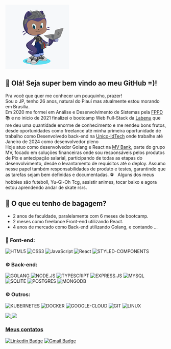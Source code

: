 <img width="auto" src="./JP-github200x200.png">

## 👋 Olá! Seja super bem vindo ao meu GitHub =)!
Pra você que quer me conhecer um pouquinho, prazer! <br/>
Sou o JP, tenho 26 anos, natural do Piauí mas atualmente estou morando em Brasília.<br/>
Em 2020 me formei em Análise e Desenvolvimento de Sistemas pela [FPPD](http://www.fapi-pi.edu.br/):books: e no inicio de 2021 finalizei o bootcamp Web Full-Stack da [Labenu](https://www.labenu.com.br/curso) que me deu uma quantidade enorme de conhecimento e me rendeu bons frutos, desde oportunidades como freelance até minha primeira oportunidade de trabalho como Desenvolvedo back-end na [Unico-IdTech](https://unico.io) onde trabalhe até Janeiro de 2024 como desenvolvedor pleno<br/>
Hoje atuo como desenvolvedor Golang e React na [MV Bank](https://mv.com.br/solucao/mv-bank), parte do grupo MV, focado em soluções financeiras onde sou responsáveis pelos produtos de Pix e antecipação salarial, participando de todas as etapas do desenvolvimento, desde o levantamento de requisitos até o deploy. Assumo nesse papel também responsabilidades de produto e testes, garantindo que as tarefas sejam bem definidas e documentadas.
:soccer: &nbsp; Alguns dos meus hobbies são futeboll, Yu-Gi-Oh Tcg, assistir animes, tocar baixo e agora estou aprendendo andar de skate rsrs.<br/>

## :rocket: O que eu tenho de bagagem?
- 2 anos de faculdade, paralelamente com 6 meses de bootcamp.
- 2 meses como freelance Front-end utilizando React.
- 4 anos de mercado como Back-end utilizando Golang, e contando ...

<!--LINK DOS BADGES:  https://github.com/iuricode/README-template/blob/main/badges/badges.md-->
### :art: Font-end:
![HTML5](https://img.shields.io/badge/HTML5-E34F26?style=for-the-badge&logo=html5&logoColor=white)
![CSS3](https://img.shields.io/badge/CSS-239120?&style=for-the-badge&logo=css3&logoColor=white)
![JavaScript](https://img.shields.io/badge/JavaScript-F7DF1E?style=for-the-badge&logo=javascript&logoColor=black)
![React](https://img.shields.io/badge/React-20232A?style=for-the-badge&logo=react&logoColor=61DAFB)
![STYLED-COMPONENTS](https://img.shields.io/badge/styled--components-DB7093?style=for-the-badge&logo=styled-components&logoColor=white)

### :gear: Back-end:
![GOLANG](https://img.shields.io/badge/Go-00ADD8?style=for-the-badge&logo=go&logoColor=white)
![NODE.JS](https://img.shields.io/badge/Node.js-43853D?style=for-the-badge&logo=node.js&logoColor=white)
![TYPESCRIPT](https://img.shields.io/badge/TypeScript-007ACC?style=for-the-badge&logo=typescript&logoColor=white)
![EXPRESS.JS](https://img.shields.io/badge/Express.js-404D59?style=for-the-badge)
![MYSQL](https://img.shields.io/badge/MySQL-00000F?style=for-the-badge&logo=mysql&logoColor=white)
![SQLITE](https://img.shields.io/badge/SQLite-07405E?style=for-the-badge&logo=sqlite&logoColor=white)
![POSTGRES](https://img.shields.io/badge/PostgreSQL-316192?style=for-the-badge&logo=postgresql&logoColor=white)
![MONGODB](https://img.shields.io/badge/MongoDB-4EA94B?style=for-the-badge&logo=mongodb&logoColor=white)

### :gear: Outros:
![KUBERNETES](https://img.shields.io/badge/Kubernetes-326DE6?style=for-the-badge&logo=kubernetes&logoColor=white)
![DOCKER](https://img.shields.io/badge/Docker-2496ED?style=for-the-badge&logo=docker&logoColor=white)
![GOOGLE-CLOUD](https://img.shields.io/badge/Google_Cloud-4285F4?style=for-the-badge&logo=google-cloud&logoColor=white)
![GIT](https://img.shields.io/badge/Git-E34F26?style=for-the-badge&logo=git&logoColor=white)
![LINUX](https://img.shields.io/badge/Linux-E34F26?style=for-the-badge&logo=linux&logoColor=black)

 <div>
  <a href="https://github.com/JPauloMoura">
  <img height="180em" src="https://github-readme-stats.vercel.app/api?username=JPauloMoura&show_icons=true&theme=dracula&include_all_commits=true&count_private=true"/>
  <img height="180em" src="https://github-readme-stats.vercel.app/api/top-langs/?username=JPauloMoura&layout=compact&langs_count=7&theme=dracula"/>
</div>

### Meus contatos
[![Linkedin Badge](https://img.shields.io/badge/-LinkedIn-blue?style=flat-square&logo=Linkedin&logoColor=white&link=https://www.linkedin.com/in/jpaulomouradev/)](https://www.linkedin.com/in/jpaulomouradev/)
[![Gmail Badge](https://img.shields.io/badge/-Gmail-c14438?style=flat-square&logo=Gmail&logoColor=white&link=mailto:joaopaulo.034a@gmail.com)](mailto:joaopaulo.034a@gmail.com)
